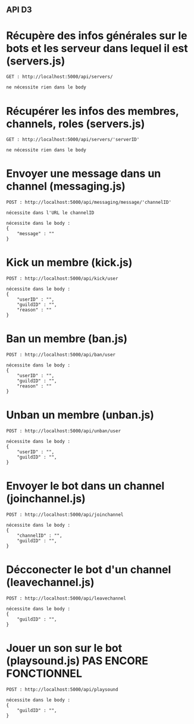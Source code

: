 ## API D3

# Récupère des infos générales sur le bots et les serveur dans lequel il est (servers.js)
    GET : http://localhost:5000/api/servers/

    ne nécessite rien dans le body

# Récupérer les infos des membres, channels, roles (servers.js)
    GET : http://localhost:5000/api/servers/'serverID'

    ne nécessite rien dans le body

# Envoyer une message dans un channel (messaging.js)

    POST : http://localhost:5000/api/messaging/message/'channelID'

    nécessite dans l'URL le channelID

    nécessite dans le body :
    {
        "message" : ""
    }

# Kick un membre (kick.js)
    POST : http://localhost:5000/api/kick/user

    nécessite dans le body : 
    {
        "userID" : "",
        "guildID" : "",
        "reason" : ""
    }

# Ban un membre (ban.js)
    POST : http://localhost:5000/api/ban/user

    nécessite dans le body : 
    {
        "userID" : "",
        "guildID" : "",
        "reason" : ""
    }

# Unban un membre (unban.js)
    POST : http://localhost:5000/api/unban/user

    nécessite dans le body : 
    {
        "userID" : "",
        "guildID" : "",
    }

# Envoyer le bot dans un channel (joinchannel.js)
    POST : http://localhost:5000/api/joinchannel

    nécessite dans le body : 
    {
        "channelID" : "",
        "guildID" : "",
    }

# Décconecter le bot d'un channel (leavechannel.js)
    POST : http://localhost:5000/api/leavechannel

    nécessite dans le body : 
    {
        "guildID" : "",
    }

# Jouer un son sur le bot (playsound.js) PAS ENCORE FONCTIONNEL
    POST : http://localhost:5000/api/playsound

    nécessite dans le body : 
    {
        "guildID" : "",
    }